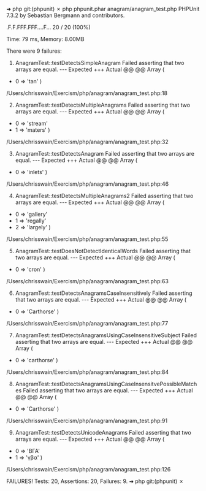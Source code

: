 ➜  php git:(phpunit) ✗ php phpunit.phar anagram/anagram_test.php
PHPUnit 7.3.2 by Sebastian Bergmann and contributors.

.F.F.FFF.FFF....F...                                              20 / 20 (100%)

Time: 79 ms, Memory: 8.00MB

There were 9 failures:

1) AnagramTest::testDetectsSimpleAnagram
Failed asserting that two arrays are equal.
--- Expected
+++ Actual
@@ @@
 Array (
-    0 => 'tan'
 )

/Users/chrisswain/Exercism/php/anagram/anagram_test.php:18

2) AnagramTest::testDetectsMultipleAnagrams
Failed asserting that two arrays are equal.
--- Expected
+++ Actual
@@ @@
 Array (
-    0 => 'stream'
-    1 => 'maters'
 )

/Users/chrisswain/Exercism/php/anagram/anagram_test.php:32

3) AnagramTest::testDetectsAnagram
Failed asserting that two arrays are equal.
--- Expected
+++ Actual
@@ @@
 Array (
-    0 => 'inlets'
 )

/Users/chrisswain/Exercism/php/anagram/anagram_test.php:46

4) AnagramTest::testDetectsMultipleAnagrams2
Failed asserting that two arrays are equal.
--- Expected
+++ Actual
@@ @@
 Array (
-    0 => 'gallery'
-    1 => 'regally'
-    2 => 'largely'
 )

/Users/chrisswain/Exercism/php/anagram/anagram_test.php:55

5) AnagramTest::testDoesNotDetectIdenticalWords
Failed asserting that two arrays are equal.
--- Expected
+++ Actual
@@ @@
 Array (
-    0 => 'cron'
 )

/Users/chrisswain/Exercism/php/anagram/anagram_test.php:63

6) AnagramTest::testDetectsAnagramsCaseInsensitively
Failed asserting that two arrays are equal.
--- Expected
+++ Actual
@@ @@
 Array (
-    0 => 'Carthorse'
 )

/Users/chrisswain/Exercism/php/anagram/anagram_test.php:77

7) AnagramTest::testDetectsAnagramsUsingCaseInsensitiveSubject
Failed asserting that two arrays are equal.
--- Expected
+++ Actual
@@ @@
 Array (
-    0 => 'carthorse'
 )

/Users/chrisswain/Exercism/php/anagram/anagram_test.php:84

8) AnagramTest::testDetectsAnagramsUsingCaseInsensitvePossibleMatches
Failed asserting that two arrays are equal.
--- Expected
+++ Actual
@@ @@
 Array (
-    0 => 'Carthorse'
 )

/Users/chrisswain/Exercism/php/anagram/anagram_test.php:91

9) AnagramTest::testDetectsUnicodeAnagrams
Failed asserting that two arrays are equal.
--- Expected
+++ Actual
@@ @@
 Array (
-    0 => 'ΒΓΑ'
-    1 => 'γβα'
 )

/Users/chrisswain/Exercism/php/anagram/anagram_test.php:126

FAILURES!
Tests: 20, Assertions: 20, Failures: 9.
➜  php git:(phpunit) ✗ 